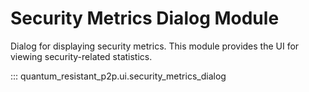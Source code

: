 # Security Metrics Dialog Module

Dialog for displaying security metrics. This module provides the UI for viewing security-related statistics.

::: quantum_resistant_p2p.ui.security_metrics_dialog